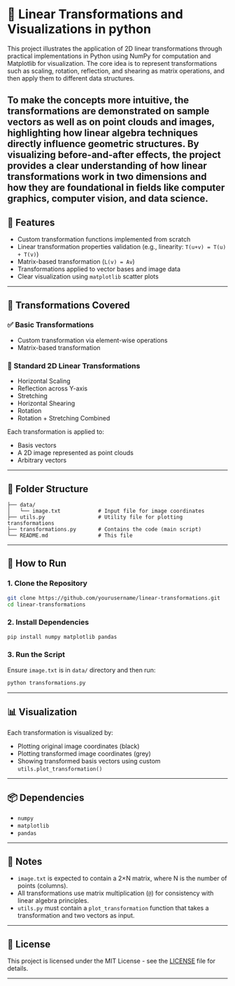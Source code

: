 # 🧮 Linear Transformations and Visualizations in python


This project illustrates the application of 2D linear transformations through practical implementations in Python using NumPy for computation and Matplotlib for visualization. The core idea is to represent transformations such as scaling, rotation, reflection, and shearing as matrix operations, and then apply them to different data structures.

To make the concepts more intuitive, the transformations are demonstrated on sample vectors as well as on point clouds and images, highlighting how linear algebra techniques directly influence geometric structures. By visualizing before-and-after effects, the project provides a clear understanding of how linear transformations work in two dimensions and how they are foundational in fields like computer graphics, computer vision, and data science.
---

## 📌 Features

* Custom transformation functions implemented from scratch
* Linear transformation properties validation (e.g., linearity: `T(u+v) = T(u) + T(v)`)
* Matrix-based transformation (`L(v) = Av`)
* Transformations applied to vector bases and image data
* Clear visualization using `matplotlib` scatter plots

---

## 🧠 Transformations Covered

### ✅ Basic Transformations

* Custom transformation via element-wise operations
* Matrix-based transformation

### 🔄 Standard 2D Linear Transformations

* Horizontal Scaling
* Reflection across Y-axis
* Stretching
* Horizontal Shearing
* Rotation
* Rotation + Stretching Combined

Each transformation is applied to:

* Basis vectors
* A 2D image represented as point clouds
* Arbitrary vectors

---

## 📁 Folder Structure

```
├── data/
│   └── image.txt            # Input file for image coordinates
├── utils.py                 # Utility file for plotting transformations
├── transformations.py       # Contains the code (main script)
└── README.md                # This file
```

---

## 🚀 How to Run

### 1. Clone the Repository

```bash
git clone https://github.com/yourusername/linear-transformations.git
cd linear-transformations
```

### 2. Install Dependencies

```bash
pip install numpy matplotlib pandas
```

### 3. Run the Script

Ensure `image.txt` is in `data/` directory and then run:

```bash
python transformations.py
```

---

## 📊 Visualization

Each transformation is visualized by:

* Plotting original image coordinates (black)
* Plotting transformed image coordinates (grey)
* Showing transformed basis vectors using custom `utils.plot_transformation()`

---

## 📦 Dependencies

* `numpy`
* `matplotlib`
* `pandas`

---

## 📎 Notes

* `image.txt` is expected to contain a 2×N matrix, where N is the number of points (columns).
* All transformations use matrix multiplication (`@`) for consistency with linear algebra principles.
* `utils.py` must contain a `plot_transformation` function that takes a transformation and two vectors as input.

---

## 📄 License

This project is licensed under the MIT License - see the [LICENSE](LICENSE) file for details.

---

